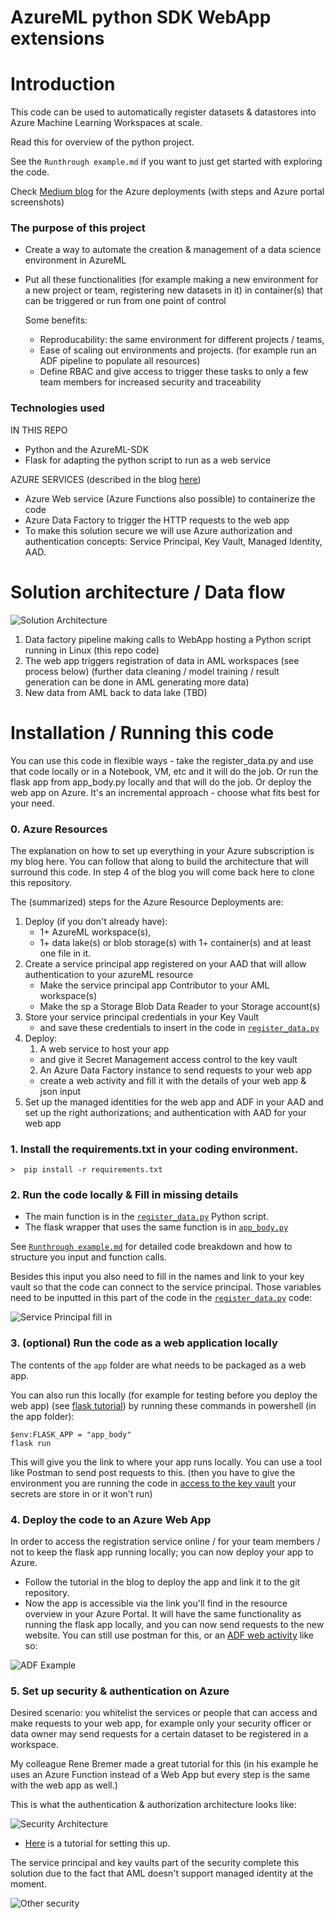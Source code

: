# AzureML python SDK WebApp extensions
# Introduction 

This code can be used to automatically register datasets & datastores into Azure Machine Learning Workspaces at scale. 

Read this for overview of the python project.

See the `Runthrough example.md` if you want to just get started with exploring the code. 

Check [Medium blog](https://medium.com/@iuliaferoli/automatic-data-registration-for-azure-machine-learning-workspaces-65beb7d81521) for the Azure deployments (with steps and Azure portal screenshots)

### The purpose of this project

* Create a way to automate the creation & management of a data science environment in AzureML
* Put all these functionalities (for example making a new environment for a new project or team, registering new datasets in it) in container(s) that can be triggered or run from one point of control 

    Some benefits:
    * Reproducability: the same environment for different projects / teams, 
    * Ease of scaling out environments and projects. (for example run an ADF pipeline to populate all resources)
    * Define RBAC and give access to trigger these tasks to only a few team members for increased security and traceability

### Technologies used

 IN THIS REPO

* Python and the AzureML-SDK
* Flask for adapting the python script to run as a web service

 AZURE SERVICES (described in the blog [here](https://medium.com/@iuliaferoli/automatic-data-registration-for-azure-machine-learning-workspaces-65beb7d81521
))

* Azure Web service (Azure Functions also possible) to containerize the code 
* Azure Data Factory to trigger the HTTP requests to the web app 
* To make this solution secure we will use Azure authorization and authentication concepts: Service Principal, Key Vault, Managed Identity, AAD. 

# Solution architecture / Data flow

![Solution Architecture](https://github.com/iuliaferoli/azureML_python_webapp_extensions/blob/master/images/architecture.PNG?raw=true)

1. Data factory pipeline making calls to WebApp hosting a Python script running in Linux (this repo code)
2. The web app triggers registration of data in AML workspaces (see process below) 
(further data cleaning / model training / result generation can be done in AML generating more data)
3. New data from AML back to data lake (TBD)

# Installation / Running this code

You can use this code in flexible ways - take the register_data.py and use that code locally or in a Notebook, VM, etc and it will do the job. Or run the flask app from app_body.py locally and that will do the job. Or deploy the web app on Azure. It's an incremental approach - choose what fits best for your need.

### 0. Azure Resources

The explanation on how to set up everything in your Azure subscription is my blog here. You can follow that along to build the architecture that will surround this code. In step 4 of the blog you will come back here to clone this repository.

The (summarized) steps for the Azure Resource Deployments are:

1. Deploy (if you don't already have):
    * 1+ AzureML workspace(s), 
    * 1+ data lake(s) or blob storage(s) with 1+ container(s) and at least one file in it.
2. Create a service principal app registered on your AAD that will allow authentication to your azureML resource
    * Make the service principal app Contributor to your AML workspace(s)
    * Make the sp a Storage Blob Data Reader to your Storage account(s)
3. Store your service principal credentials in your Key Vault 
    * and save these credentials to insert in the code in [`register_data.py`](https://github.com/iuliaferoli/azureML_python_webapp_extensions/blob/master/app/register_data.py)   
4. Deploy:
    1. A web service to host your app
    * and give it Secret Management access control to the key vault
    2. An Azure Data Factory instance to send requests to your web app
    * create a web activity and fill it with the details of your web app & json input
5. Set up the managed identities for the web app and ADF in your AAD and set up the right authorizations; and authentication with AAD for your web app

### 1.  Install the requirements.txt in your coding environment. 

    >  pip install -r requirements.txt

### 2. Run the code locally & Fill in missing details
   * The main function is in the [`register_data.py`](https://github.com/iuliaferoli/azureML_python_webapp_extensions/blob/master/app/register_data.py) Python script. 
   * The flask wrapper that uses the same function is in [`app_body.py`](https://github.com/iuliaferoli/azureML_python_webapp_extensions/blob/master/app/app_body.py)
           
   See [`Runthrough example.md`](https://github.com/iuliaferoli/azureML_python_webapp_extensions/blob/master/Runthrough%20example.md)  for detailed code breakdown and how to structure you input and function calls.

   Besides this input you also need to fill in the names and link to your key vault so that the code can connect to the service principal. Those variables need to be inputted in this part of the code in the [`register_data.py`](https://github.com/iuliaferoli/azureML_python_webapp_extensions/blob/master/app/register_data.py) code:

   ![Service Principal fill in](https://github.com/iuliaferoli/azureML_python_webapp_extensions/blob/master/images/sp_fill_in.PNG?raw=true)

### 3. (optional) Run the code as a web application locally

   The contents of the `app` folder are what needs to be packaged as a web app.
    
   You can also run this locally (for example for testing before you deploy the web app) (see [flask tutorial](https://flask.palletsprojects.com/en/1.1.x/cli/)) by running these commands in powershell (in the app folder):
   ```
   $env:FLASK_APP = "app_body"
   flask run
   ```

   This will give you the link to where your app runs locally. You can use a tool like Postman to send post requests to this. (then you have to give the environment you are running the code in [access to the key vault](https://docs.microsoft.com/en-us/azure/key-vault/general/secure-your-key-vault) your secrets are store in or it won't run)

### 4. Deploy the code to an Azure Web App
   In order to access the registration service online / for your team members / not to keep the flask app running locally; you can now deploy your app to Azure. 
   * Follow the tutorial in the blog to deploy the app and link it to the git repository.
   * Now the app is accessible via the link you'll find in the resource overview in your Azure Portal. It will have the same functionality as running the flask app locally, and you can now send requests to the new website. You can still use postman for this, or an [ADF web activity](https://docs.microsoft.com/en-us/azure/data-factory/control-flow-web-activity) like so:  

   ![ADF Example](https://github.com/iuliaferoli/azureML_python_webapp_extensions/blob/master/images/adf.png?raw=true)

### 5. Set up security & authentication on Azure

   Desired scenario: you whitelist the services or people that can access and make requests to your web app, for example only your security officer or data owner may send requests for a certain dataset to be registered in a workspace. 

   My colleague Rene Bremer made a great tutorial for this (in his example he uses an Azure Function instead of a Web App but every step is the same with the web app as well.) 

   This is what the authentication & authorization architecture looks like:

   ![Security Architecture](https://github.com/iuliaferoli/azureML_python_webapp_extensions/blob/master/images/security_Rene_Bremer.png?raw=true)

   * [Here](https://github.com/rebremer/managed_identity_authentication) is a tutorial for setting this up.

The service principal and key vaults part of the security complete this solution due to the fact that AML doesn't support managed identity at the moment.

   ![Other security](https://github.com/iuliaferoli/azureML_python_webapp_extensions/blob/master/images/security_azureml.PNG?raw=true)
